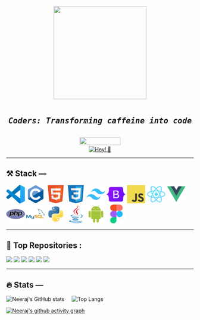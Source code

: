 <div align='center'>
  <img src='https://github.com/antilneeraj/antilneeraj/blob/home/Programmer.png' height='250px' width='250px' />
</div>
<pre align='center'><h2><i>Coders: Transforming caffeine into code</i></h2></pre>
 <div align = "center"><img src="https://komarev.com/ghpvc/?username=antilneeraj&style=flat-square&color=blue" height='21px' width = '110px'/></div>

<div align="center">
<a href="https://git.io/typing-svg"><img src="https://readme-typing-svg.demolab.com?font='trebuchet+ms'&color=61ed44&duration=4000&pause=1000&center=true&vCenter=true&width=440&lines=Hi%2C+I'm+Neeraj;A+passionate+programmer+and;Computer+Engineering+Student++from+India" alt="Hey! 👋" /></a>
</div>

<hr>


## ⚒️ Stack —
  <div>
    <img src='https://github.com/devicons/devicon/blob/master/icons/vscode/vscode-original.svg' height = '50px' width = '50px' title = "VS Code">
    <img src='https://github.com/devicons/devicon/blob/master/icons/c/c-original.svg' height = '50px' width = '50px' title = "C">
    <img src='https://github.com/devicons/devicon/blob/master/icons/html5/html5-original.svg' height = '50px' width = '50px' title = "HTML5">
    <img src='https://github.com/devicons/devicon/blob/master/icons/css3/css3-original.svg' height = '50px' width = '50px' title = "CSS3">
    <img src='https://github.com/devicons/devicon/blob/master/icons/tailwindcss/tailwindcss-plain.svg' height = '50px' width = '50px' title='TailwindCSS'>
    <img src='https://github.com/devicons/devicon/blob/master/icons/bootstrap/bootstrap-original.svg' height = '50px' width = '50px' title = "Bootstrap">
    <img src='https://github.com/devicons/devicon/blob/master/icons/javascript/javascript-original.svg' height = '50px' width = '50px' title = "Javascript">
    <img src='https://github.com/devicons/devicon/blob/master/icons/react/react-original.svg' height = '50px' width = '50px' title = "ReactJS">
    <img src='https://github.com/devicons/devicon/blob/master/icons/vuejs/vuejs-original.svg' height = '50px' width = '50px' title = "VueJS">
    <img src='https://github.com/devicons/devicon/blob/master/icons/php/php-original.svg' height = '50px' width = '50px' title = "PHP">
    <img src='https://github.com/devicons/devicon/blob/master/icons/mysql/mysql-original-wordmark.svg' height = '50px' width = '50px' title = "MySQL">
    <img src='https://github.com/devicons/devicon/blob/master/icons/python/python-original.svg' height = '50px' width = '50px' title = "Python">
    <img src='https://github.com/devicons/devicon/blob/master/icons/java/java-original.svg' height = '50px' width = '50px' title = "JAVA">
    <img src='https://github.com/devicons/devicon/blob/master/icons/android/android-original.svg' height = '50px' width = '50px' title = "Android">
    <img src='https://github.com/devicons/devicon/blob/master/icons/figma/figma-original.svg' height = '50px' width = '50px' title = 'Figma'>
  </div>
  
<hr>

## 🌟 Top Repositories :

<div>
  <a href='https://github.com/antilneeraj/youtube-clone'><img src='https://denvercoder1-github-readme-stats.vercel.app/api/pin/?username=antilneeraj&repo=youtube-clone&theme=react&bg_color=0d1017&title_color=6ce6de&icon_color=61ed44&border_color=61ed44'></a>
  <a href='https://github.com/antilneeraj/SMS'><img src='https://denvercoder1-github-readme-stats.vercel.app/api/pin/?username=antilneeraj&repo=SMS&theme=react&bg_color=0d1017&title_color=6ce6de&icon_color=61ed44&border_color=61ed44'></a>
  <a href='https://github.com/antilneeraj/GFG-POTD'><img src='https://denvercoder1-github-readme-stats.vercel.app/api/pin/?username=antilneeraj&repo=GFG-POTD&theme=react&bg_color=0d1017&title_color=6ce6de&icon_color=61ed44&border_color=61ed44'></a>
  <a href='https://github.com/antilneeraj/Flappybird'><img src='https://denvercoder1-github-readme-stats.vercel.app/api/pin/?username=antilneeraj&repo=Code-C_using_Py&theme=react&bg_color=0d1017&title_color=6ce6de&icon_color=61ed44&border_color=61ed44'></a>
  <a href='https://github.com/antilneeraj/AuthenticationApp'><img src='https://denvercoder1-github-readme-stats.vercel.app/api/pin/?username=antilneeraj&repo=AuthenticationApp&theme=react&bg_color=0d1017&title_color=6ce6de&icon_color=61ed44&border_color=61ed44'></a>
  <a href='https://github.com/antilneeraj/Minesweeper'><img src='https://denvercoder1-github-readme-stats.vercel.app/api/pin/?username=antilneeraj&repo=PyBuiltins&theme=react&bg_color=0d1017&title_color=6ce6de&icon_color=61ed44&border_color=61ed44'></a>
</div>

<hr>

## 🔥 Stats —
![Neeraj's GitHub stats](https://github-readme-stats.vercel.app/api?username=antilneeraj&show_icons=true&theme=react&border_color=61ed44&bg_color=0d1117)&nbsp;&nbsp;&nbsp;&nbsp;&nbsp;![Top Langs](https://github-readme-stats.vercel.app/api/top-langs/?username=antilneeraj&layout=compact&theme=react&border_color=61ed44&bg_color=0d1117&title_color=6ec6de)

[![Neeraj's github activity graph](https://github-readme-activity-graph.vercel.app/graph?username=antilneeraj&bg_color=0d1117&color=61ed44&line=5fd3f4&point=5fd3f4&area=true&hide_border=true)](https://github.com/ashutosh00710/github-readme-activity-graph)
